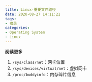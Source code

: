 ```yaml
---
title: Linux-重要文件路径
date: 2020-08-27 14:11:21
tags: 
- 摘录
categories: 
- Operating System
- Linux
---
```


__阅读更多__

<!--more-->

1. `/sys/class/net`：网卡位置
1. `/sys/devices/virtual/net`：虚拟网卡
1. `/proc/buddyinfo`：内存碎片信息